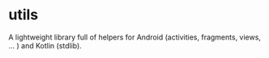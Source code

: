 # utils

A lightweight library full of helpers for Android (activities, fragments, views, ... ) and Kotlin (stdlib).